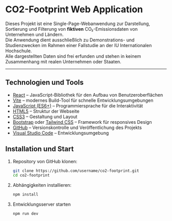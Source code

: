 # CO2-Footprint Web Application

Dieses Projekt ist eine Single-Page-Webanwendung zur Darstellung, Sortierung und Filterung von **fiktiven** CO₂-Emissionsdaten von Unternehmen und Ländern.  
Die Anwendung dient ausschließlich zu Demonstrations- und Studienzwecken im Rahmen einer Fallstudie an der IU Internationalen Hochschule.  
Alle dargestellten Daten sind frei erfunden und stehen in keinem Zusammenhang mit realen Unternehmen oder Staaten.

---

## Technologien und Tools

- [React](https://react.dev/) – JavaScript-Bibliothek für den Aufbau von Benutzeroberflächen  
- [Vite](https://vitejs.dev/) – modernes Build-Tool für schnelle Entwicklungsumgebungen  
- [JavaScript (ES6+)](https://developer.mozilla.org/en-US/docs/Web/JavaScript) – Programmiersprache für die Interaktivität  
- [HTML5](https://developer.mozilla.org/en-US/docs/Web/HTML) – Struktur der Webseite  
- [CSS3](https://developer.mozilla.org/en-US/docs/Web/CSS) – Gestaltung und Layout  
- [Bootstrap](https://getbootstrap.com/) oder [Tailwind CSS](https://tailwindcss.com/) – Framework für responsives Design  
- [GitHub](https://github.com/) – Versionskontrolle und Veröffentlichung des Projekts  
- [Visual Studio Code](https://code.visualstudio.com/) – Entwicklungsumgebung

## Installation und Start

1. Repository von GitHub klonen:
   ```bash
   git clone https://github.com/username/co2-footprint.git
   cd co2-footprint
2. Abhängigkeiten installieren:
   ```bash
   npm install
3. Entwicklungsserver starten
   ```bash
   npm run dev


